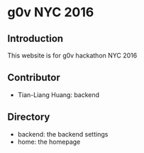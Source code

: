 # g0v NYC 2016

## Introduction

This website is for g0v hackathon NYC 2016

## Contributor

* Tian-Liang Huang: backend

## Directory

* backend: the backend settings
* home: the homepage
